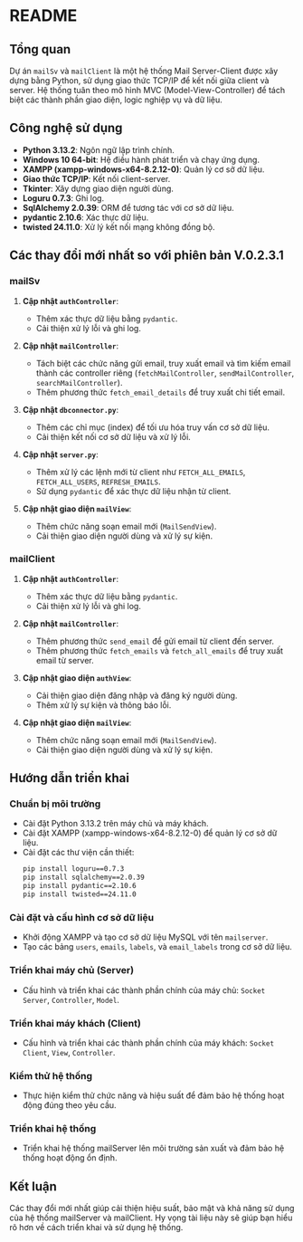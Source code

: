 # README

## Tổng quan
Dự án `mailSv` và `mailClient` là một hệ thống Mail Server-Client được xây dựng bằng Python, sử dụng giao thức TCP/IP để kết nối giữa client và server. Hệ thống tuân theo mô hình MVC (Model-View-Controller) để tách biệt các thành phần giao diện, logic nghiệp vụ và dữ liệu.

## Công nghệ sử dụng
- **Python 3.13.2**: Ngôn ngữ lập trình chính.
- **Windows 10 64-bit**: Hệ điều hành phát triển và chạy ứng dụng.
- **XAMPP (xampp-windows-x64-8.2.12-0)**: Quản lý cơ sở dữ liệu.
- **Giao thức TCP/IP**: Kết nối client-server.
- **Tkinter**: Xây dựng giao diện người dùng.
- **Loguru 0.7.3**: Ghi log.
- **SqlAlchemy 2.0.39**: ORM để tương tác với cơ sở dữ liệu.
- **pydantic 2.10.6**: Xác thực dữ liệu.
- **twisted 24.11.0**: Xử lý kết nối mạng không đồng bộ.

## Các thay đổi mới nhất so với phiên bản V.0.2.3.1

### mailSv

1. **Cập nhật `authController`**:
   - Thêm xác thực dữ liệu bằng `pydantic`.
   - Cải thiện xử lý lỗi và ghi log.

2. **Cập nhật `mailController`**:
   - Tách biệt các chức năng gửi email, truy xuất email và tìm kiếm email thành các controller riêng (`fetchMailController`, `sendMailController`, `searchMailController`).
   - Thêm phương thức `fetch_email_details` để truy xuất chi tiết email.

3. **Cập nhật `dbconnector.py`**:
   - Thêm các chỉ mục (index) để tối ưu hóa truy vấn cơ sở dữ liệu.
   - Cải thiện kết nối cơ sở dữ liệu và xử lý lỗi.

4. **Cập nhật `server.py`**:
   - Thêm xử lý các lệnh mới từ client như `FETCH_ALL_EMAILS`, `FETCH_ALL_USERS`, `REFRESH_EMAILS`.
   - Sử dụng `pydantic` để xác thực dữ liệu nhận từ client.

5. **Cập nhật giao diện `mailView`**:
   - Thêm chức năng soạn email mới (`MailSendView`).
   - Cải thiện giao diện người dùng và xử lý sự kiện.

### mailClient

1. **Cập nhật `authController`**:
   - Thêm xác thực dữ liệu bằng `pydantic`.
   - Cải thiện xử lý lỗi và ghi log.

2. **Cập nhật `mailController`**:
   - Thêm phương thức `send_email` để gửi email từ client đến server.
   - Thêm phương thức `fetch_emails` và `fetch_all_emails` để truy xuất email từ server.

3. **Cập nhật giao diện `authView`**:
   - Cải thiện giao diện đăng nhập và đăng ký người dùng.
   - Thêm xử lý sự kiện và thông báo lỗi.

4. **Cập nhật giao diện `mailView`**:
   - Thêm chức năng soạn email mới (`MailSendView`).
   - Cải thiện giao diện người dùng và xử lý sự kiện.

## Hướng dẫn triển khai

### Chuẩn bị môi trường
- Cài đặt Python 3.13.2 trên máy chủ và máy khách.
- Cài đặt XAMPP (xampp-windows-x64-8.2.12-0) để quản lý cơ sở dữ liệu.
- Cài đặt các thư viện cần thiết:
  ```sh
  pip install loguru==0.7.3
  pip install sqlalchemy==2.0.39
  pip install pydantic==2.10.6
  pip install twisted==24.11.0
  ```

### Cài đặt và cấu hình cơ sở dữ liệu
- Khởi động XAMPP và tạo cơ sở dữ liệu MySQL với tên `mailserver`.
- Tạo các bảng `users`, `emails`, `labels`, và `email_labels` trong cơ sở dữ liệu.

### Triển khai máy chủ (Server)
- Cấu hình và triển khai các thành phần chính của máy chủ: `Socket Server`, `Controller`, `Model`.

### Triển khai máy khách (Client)
- Cấu hình và triển khai các thành phần chính của máy khách: `Socket Client`, `View`, `Controller`.

### Kiểm thử hệ thống
- Thực hiện kiểm thử chức năng và hiệu suất để đảm bảo hệ thống hoạt động đúng theo yêu cầu.

### Triển khai hệ thống
- Triển khai hệ thống mailServer lên môi trường sản xuất và đảm bảo hệ thống hoạt động ổn định.

## Kết luận
Các thay đổi mới nhất giúp cải thiện hiệu suất, bảo mật và khả năng sử dụng của hệ thống mailServer và mailClient. Hy vọng tài liệu này sẽ giúp bạn hiểu rõ hơn về cách triển khai và sử dụng hệ thống.

